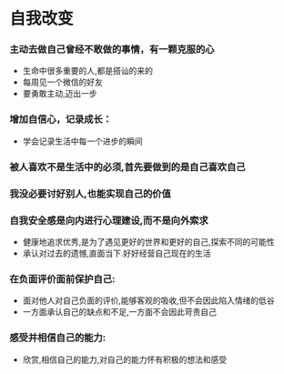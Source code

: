 # 自我改变 
### 主动去做自己曾经不敢做的事情，有一颗克服的心
- 生命中很多重要的人,都是搭讪的来的
- 每周见一个微信的好友
- 要勇敢主动,迈出一步
### 增加自信心，记录成长：
- 学会记录生活中每一个进步的瞬间
### 被人喜欢不是生活中的必须,首先要做到的是自己喜欢自己
### 我没必要讨好别人,也能实现自己的价值
### 自我安全感是向内进行心理建设,而不是向外索求
- 健康地追求优秀,是为了遇见更好的世界和更好的自己,探索不同的可能性
- 承认对过去的遗憾,直面当下.好好经营自己现在的生活
### 在负面评价面前保护自己:
- 面对他人对自己负面的评价,能够客观的吸收,但不会因此陷入情绪的低谷
- 一方面承认自己的缺点和不足,一方面不会因此苛责自己
### 感受并相信自己的能力:
- 欣赏,相信自己的能力,对自己的能力怀有积极的想法和感受
